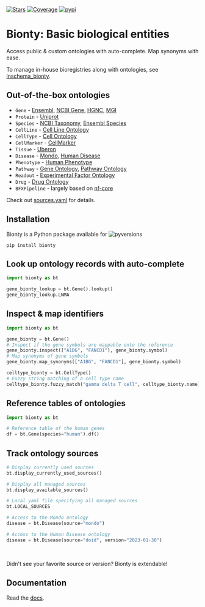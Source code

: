 [![Stars](https://img.shields.io/github/stars/laminlabs/bionty?logo=GitHub&color=yellow)](https://github.com/laminlabs/bionty)
[![Coverage](https://codecov.io/gh/laminlabs/bionty/branch/main/graph/badge.svg?token=8292E0S0Z7)](https://codecov.io/gh/laminlabs/bionty)
[![pypi](https://img.shields.io/pypi/v/bionty?color=blue&label=pypi%20package)](https://pypi.org/project/bionty)

# Bionty: Basic biological entities

Access public & custom ontologies with auto-complete. Map synonyms with ease.

To manage in-house bioregistries along with ontologies, see [lnschema_bionty](https://lamin.ai/docs/lnschema-bionty).

## Out-of-the-box ontologies

- `Gene` - [Ensembl](https://ensembl.org/), [NCBI Gene](https://www.ncbi.nlm.nih.gov/gene/), [HGNC](https://www.genenames.org/), [MGI](http://www.informatics.jax.org/)
- `Protein` - [Uniprot](https://www.uniprot.org/)
- `Species` - [NCBI Taxonomy](https://www.ncbi.nlm.nih.gov/taxonomy/), [Ensembl Species](https://useast.ensembl.org/info/about/species.html)
- `CellLine` - [Cell Line Ontology](https://github.com/CLO-ontology/CLO)
- `CellType` - [Cell Ontology](https://obophenotype.github.io/cell-ontology/)
- `CellMarker` - [CellMarker](http://xteam.xbio.top/CellMarker)
- `Tissue` - [Uberon](http://obophenotype.github.io/uberon/)
- `Disease` - [Mondo](https://mondo.monarchinitiative.org/), [Human Disease](https://disease-ontology.org/)
- `Phenotype` - [Human Phenotype](https://hpo.jax.org/app/)
- `Pathway` - [Gene Ontology](https://bioportal.bioontology.org/ontologies/GO), [Pathway Ontology](https://bioportal.bioontology.org/ontologies/PW)
- `Readout` - [Experimental Factor Ontology](https://www.ebi.ac.uk/ols/ontologies/efo)
- `Drug` - [Drug Ontology](https://bioportal.bioontology.org/ontologies/DRON)
- `BFXPipeline` - largely based on [nf-core](https://nf-co.re/)

Check out [sources.yaml](https://github.com/laminlabs/bionty/blob/main/bionty/versions/sources.yaml) for details.

## Installation

Bionty is a Python package available for ![pyversions](https://img.shields.io/pypi/pyversions/bionty)

```shell
pip install bionty
```

## Look up ontology records with auto-complete

```python
import bionty as bt

gene_bionty_lookup = bt.Gene().lookup()
gene_bionty_lookup.LNMA
```

## Inspect & map identifiers

```python
import bionty as bt

gene_bionty = bt.Gene()
# Inspect if the gene symbols are mappable onto the reference
gene_bionty.inspect(["A1BG", "FANCD1"], gene_bionty.symbol)
# Map synonyms of gene symbols
gene_bionty.map_synonyms(["A1BG", "FANCD1"], gene_bionty.symbol)

celltype_bionty = bt.CellType()
# Fuzzy string matching of a cell type name
celltype_bionty.fuzzy_match("gamma delta T cell", celltype_bionty.name)
```

## Reference tables of ontologies

```python
import bionty as bt

# Reference table of the human genes
df = bt.Gene(species="human").df()
```

## Track ontology sources

```python
# Display currently used sources
bt.display_currently_used_sources()

# Display all managed sources
bt.display_available_sources()

# Local yaml file specifying all managed sources
bt.LOCAL_SOURCES

# Access to the Mondo ontology
disease = bt.Disease(source="mondo")

# Access to the Human Disease ontology
disease = bt.Disease(source="doid", version="2023-01-30")
```

<br>

Didn't see your favorite source or version? Bionty is extendable!

## Documentation

Read the [docs](https://lamin.ai/docs/bionty/).
